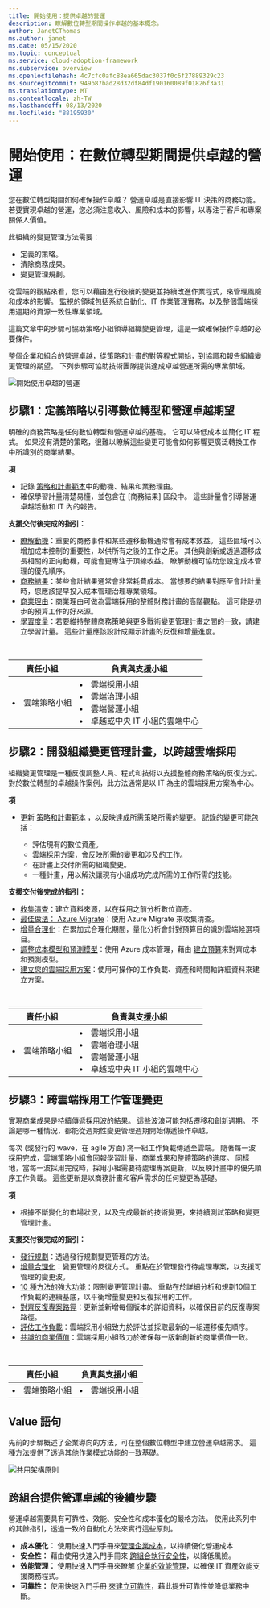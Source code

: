 ```yaml
---
title: 開始使用：提供卓越的營運
description: 瞭解數位轉型期間操作卓越的基本概念。
author: JanetCThomas
ms.author: janet
ms.date: 05/15/2020
ms.topic: conceptual
ms.service: cloud-adoption-framework
ms.subservice: overview
ms.openlocfilehash: 4c7cfc0afc88ea665dac3037f0c6f27889329c23
ms.sourcegitcommit: 949b87bad28d32df84df190160089f01826f3a31
ms.translationtype: MT
ms.contentlocale: zh-TW
ms.lasthandoff: 08/13/2020
ms.locfileid: "88195930"
---
```

# <a name="get-started-deliver-operational-excellence-during-digital-transformation"></a>開始使用：在數位轉型期間提供卓越的營運

您在數位轉型期間如何確保操作卓越？ 營運卓越是直接影響 IT 決策的商務功能。 若要實現卓越的營運，您必須注意收入、風險和成本的影響，以專注于客戶和專案關係人價值。

此組織的變更管理方法需要：

- 定義的策略。
- 清除商務成果。
- 變更管理規劃。

從雲端的觀點來看，您可以藉由進行後續的變更並持續改進作業程式，來管理風險和成本的影響。 監視的領域包括系統自動化、IT 作業管理實務，以及整個雲端採用週期的資源一致性專業領域。

這篇文章中的步驟可協助策略小組領導組織變更管理，這是一致確保操作卓越的必要條件。

整個企業和組合的營運卓越，從策略和計畫的對等程式開始，到協調和報告組織變更管理的期望。 下列步驟可協助技術團隊提供達成卓越營運所需的專業領域。

![開始使用卓越的營運](../_images/get-started/operational-excellence-map.png)

## <a name="step-1-define-a-strategy-to-guide-digital-transformation-and-operational-excellence-expectations"></a>步驟1：定義策略以引導數位轉型和營運卓越期望

明確的商務策略是任何數位轉型和營運卓越的基礎。 它可以降低成本並簡化 IT 程式。 如果沒有清楚的策略，很難以瞭解這些變更可能會如何影響更廣泛轉換工作中所識別的商業結果。

**項**

- 記錄 [策略和計畫範本](https://raw.githubusercontent.com/microsoft/CloudAdoptionFramework/master/plan/cloud-adoption-framework-strategy-and-plan-template.docx)中的動機、結果和業務理由。
- 確保學習計量清楚易懂，並包含在 [商務結果] 區段中。 這些計量會引導營運卓越活動和 IT 內的報告。

**支援交付後完成的指引：**

- [瞭解動機](../strategy/motivations.md)：重要的商務事件和某些遷移動機通常會有成本效益。 這些區域可以增加成本控制的重要性，以供所有之後的工作之用。 其他與創新或透過遷移成長相關的正向動機，可能會更專注于頂線收益。 瞭解動機可協助您設定成本管理的優先順序。
- [商務結果](../strategy/business-outcomes/index.md)：某些會計結果通常會非常耗費成本。 當想要的結果對應至會計計量時，您應該提早投入成本管理治理專業領域。
- [商業理由](../strategy/cloud-migration-business-case.md)：商業理由可做為雲端採用的整體財務計畫的高階觀點。 這可能是初步的預算工作的好來源。
- [學習度量](../strategy/learning-metrics.md)：若要維持整體商務策略與更多戰術變更管理計畫之間的一致，請建立學習計量。 這些計量應該設計成顯示計畫的反復和增量進度。

<!-- markdownlint-disable MD033 -->
<br>

| 責任小組 | 負責與支援小組 |
| --- | --- |
| <li> 雲端策略小組 | <li> 雲端採用小組 <li> 雲端治理小組 <li> 雲端營運小組 <li> 卓越或中央 IT 小組的雲端中心 |

## <a name="step-2-develop-an-organizational-change-management-plan-to-span-cloud-adoption"></a>步驟2：開發組織變更管理計畫，以跨越雲端採用

組織變更管理是一種反復調整人員、程式和技術以支援整體商務策略的反復方式。 對於數位轉型的卓越操作案例，此方法通常是以 IT 為主的雲端採用方案為中心。

**項**

- 更新 [策略和計畫範本](https://raw.githubusercontent.com/microsoft/CloudAdoptionFramework/master/plan/cloud-adoption-framework-strategy-and-plan-template.docx) ，以反映達成所需策略所需的變更。 記錄的變更可能包括：

  - 評估現有的數位資產。
  - 雲端採用方案，會反映所需的變更和涉及的工作。
  - 在計畫上交付所需的組織變更。
  - 一種計畫，用以解決讓現有小組成功完成所需的工作所需的技能。

**支援交付後完成的指引：**

- [收集清查](../digital-estate/inventory.md)：建立資料來源，以在採用之前分析數位資產。
- [最佳做法： Azure Migrate](../plan/contoso-migration-assessment.md)：使用 Azure Migrate 來收集清查。
- [增量合理化](../digital-estate/rationalize.md#incremental-rationalization)：在累加式合理化期間，量化分析會針對預算目的識別雲端候選項目。
- [調整成本模型和預測模型](../digital-estate/calculate.md)：使用 Azure 成本管理，藉由 [建立預算](https://docs.microsoft.com/azure/cost-management-billing/costs/tutorial-acm-create-budgets?toc=/azure/cloud-adoption-framework/toc.json&bc=/azure/cloud-adoption-framework/_bread/toc.json)來對齊成本和預測模型。
- [建立您的雲端採用方案](../plan/plan-intro.md#build-your-cloud-adoption-plan)：使用可操作的工作負載、資產和時間軸詳細資料來建立方案。

<!-- markdownlint-disable MD033 -->
<br>

| 責任小組 | 負責與支援小組 |
| --- | --- |
| <li> 雲端策略小組 | <li> 雲端採用小組 <li> 雲端治理小組 <li> 雲端營運小組 <li> 卓越或中央 IT 小組的雲端中心 |

## <a name="step-3-manage-change-across-cloud-adoption-efforts"></a>步驟3：跨雲端採用工作管理變更

實現商業成果是持續傳遞採用波的結果。 這些波浪可能包括遷移和創新週期。 不論是哪一種情況，都能從週期性變更管理週期開始傳遞操作卓越。

每次 (或發行的 wave，在 agile 方面) 將一組工作負載傳遞至雲端。 隨著每一波採用完成，雲端策略小組會回報學習計量、商業成果和整體策略的進度。 同樣地，當每一波採用完成時，採用小組需要待處理專案更新，以反映計畫中的優先順序工作負載。 這些更新是以商務計畫和客戶需求的任何變更為基礎。

**項**

- 根據不斷變化的市場狀況，以及完成最新的技術變更，來持續測試策略和變更管理計畫。

**支援交付後完成的指引：**

- [發行規劃](../digital-estate/approach.md)：透過發行規劃變更管理的方法。
- [增量合理化](../digital-estate/rationalize.md#incremental-rationalization)：變更管理的反復方式。 重點在於管理發行待處理專案，以支援可管理的變更波。
- [10 種方法的強大功能](../digital-estate/rationalize.md#release-planning)：限制變更管理計畫。 重點在於詳細分析和規劃10個工作負載的連續基底，以平衡增量變更和反復採用的工作。
- [對齊反復專案路徑](../plan/iteration-paths.md)：更新並新增每個版本的詳細資料，以確保目前的反復專案路徑。
- [評估工作負載](../migrate/azure-migration-guide/assess.md?tabs=challenge-assumptions)：雲端採用小組致力於評估並採取最新的一組遷移優先順序。
- [共識的商業價值](../innovate/business-value.md)：雲端採用小組致力於確保每一版新創新的商業價值一致。

<!-- markdownlint-disable MD033 -->
<br>

| 責任小組 | 負責與支援小組 |
| --- | --- |
| <li> 雲端策略小組 | <li> 雲端採用小組 |

## <a name="value-statement"></a>Value 語句

先前的步驟概述了企業導向的方法，可在整個數位轉型中建立營運卓越需求。 這種方法提供了透過其他作業模式功能的一致基礎。

![共用架構原則](../_images/shared-principles.png)

## <a name="next-steps-to-delivering-operational-excellence-across-the-portfolio"></a>跨組合提供營運卓越的後續步驟

營運卓越需要具有可靠性、效能、安全性和成本優化的嚴格方法。 使用此系列中的其餘指引，透過一致的自動化方法來實行這些原則。

- **成本優化：** 使用快速入門手冊來[管理企業成本](./manage-costs.md)，以持續優化營運成本
- **安全性：** 藉由使用快速入門手冊來 [跨組合執行安全性](./security.md)，以降低風險。
- **效能管理：** 使用快速入門手冊來瞭解 [企業的效能管理](./performance.md)，以確保 IT 資產效能支援商務程式。
- **可靠性：** 使用快速入門手冊 [來建立可靠性](./reliability.md)，藉此提升可靠性並降低業務中斷。
